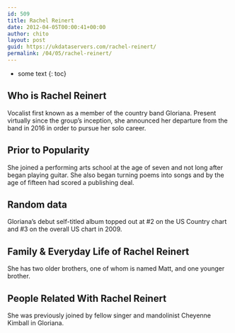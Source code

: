 ```yaml
---
id: 509
title: Rachel Reinert
date: 2012-04-05T00:00:41+00:00
author: chito
layout: post
guid: https://ukdataservers.com/rachel-reinert/
permalink: /04/05/rachel-reinert/
---
```


* some text
{: toc}
          
          
## Who is  Rachel Reinert
                  
                  
                  
Vocalist first known as a member of the country band Gloriana. Present virtually since the group&#8217;s inception, she announced her departure from the band in 2016 in order to pursue her solo career.
                  
                
                
                
## Prior to Popularity 
                  
                  
                  
She joined a performing arts school at the age of seven and not long after began playing guitar. She also began turning poems into songs and by the age of fifteen had scored a publishing deal.
                  
                
                
                
## Random data 
                  
                  
                  
Gloriana&#8217;s debut self-titled album topped out at #2 on the US Country chart and #3 on the overall US chart in 2009.
                  
                
                
                
## Family & Everyday Life of Rachel Reinert
                  
                  
                  
She has two older brothers, one of whom is named Matt, and one younger brother.
                  
                
                
                
## People Related With  Rachel Reinert
                  
                  
                  
She was previously joined by fellow singer and mandolinist Cheyenne Kimball in Gloriana.
                  
                
              
            
          
          
          
    
    
  

